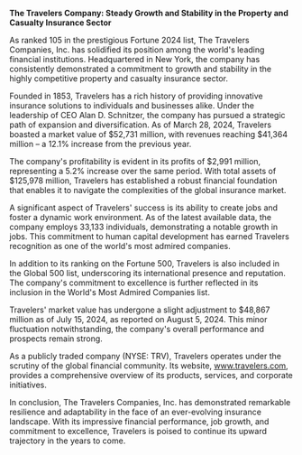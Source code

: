 **The Travelers Company: Steady Growth and Stability in the Property and Casualty Insurance Sector**

As ranked 105 in the prestigious Fortune 2024 list, The Travelers Companies, Inc. has solidified its position among the world's leading financial institutions. Headquartered in New York, the company has consistently demonstrated a commitment to growth and stability in the highly competitive property and casualty insurance sector.

Founded in 1853, Travelers has a rich history of providing innovative insurance solutions to individuals and businesses alike. Under the leadership of CEO Alan D. Schnitzer, the company has pursued a strategic path of expansion and diversification. As of March 28, 2024, Travelers boasted a market value of $52,731 million, with revenues reaching $41,364 million – a 12.1% increase from the previous year.

The company's profitability is evident in its profits of $2,991 million, representing a 5.2% increase over the same period. With total assets of $125,978 million, Travelers has established a robust financial foundation that enables it to navigate the complexities of the global insurance market.

A significant aspect of Travelers' success is its ability to create jobs and foster a dynamic work environment. As of the latest available data, the company employs 33,133 individuals, demonstrating a notable growth in jobs. This commitment to human capital development has earned Travelers recognition as one of the world's most admired companies.

In addition to its ranking on the Fortune 500, Travelers is also included in the Global 500 list, underscoring its international presence and reputation. The company's commitment to excellence is further reflected in its inclusion in the World's Most Admired Companies list.

Travelers' market value has undergone a slight adjustment to $48,867 million as of July 15, 2024, as reported on August 5, 2024. This minor fluctuation notwithstanding, the company's overall performance and prospects remain strong.

As a publicly traded company (NYSE: TRV), Travelers operates under the scrutiny of the global financial community. Its website, www.travelers.com, provides a comprehensive overview of its products, services, and corporate initiatives.

In conclusion, The Travelers Companies, Inc. has demonstrated remarkable resilience and adaptability in the face of an ever-evolving insurance landscape. With its impressive financial performance, job growth, and commitment to excellence, Travelers is poised to continue its upward trajectory in the years to come.